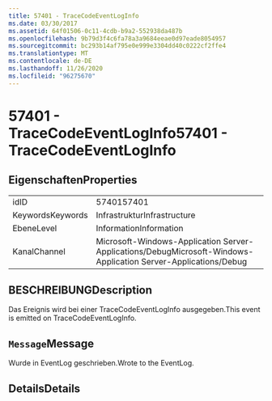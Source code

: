 ```yaml
---
title: 57401 - TraceCodeEventLogInfo
ms.date: 03/30/2017
ms.assetid: 64f01506-0c11-4cdb-b9a2-552938da487b
ms.openlocfilehash: 9b79d3f4c6fa78a3a9684eeae0d97eade8054957
ms.sourcegitcommit: bc293b14af795e0e999e3304dd40c0222cf2ffe4
ms.translationtype: MT
ms.contentlocale: de-DE
ms.lasthandoff: 11/26/2020
ms.locfileid: "96275670"
---
```

# <a name="57401---tracecodeeventloginfo"></a><span data-ttu-id="cd625-102">57401 - TraceCodeEventLogInfo</span><span class="sxs-lookup"><span data-stu-id="cd625-102">57401 - TraceCodeEventLogInfo</span></span>

## <a name="properties"></a><span data-ttu-id="cd625-103">Eigenschaften</span><span class="sxs-lookup"><span data-stu-id="cd625-103">Properties</span></span>  
  
|||  
|-|-|  
|<span data-ttu-id="cd625-104">id</span><span class="sxs-lookup"><span data-stu-id="cd625-104">ID</span></span>|<span data-ttu-id="cd625-105">57401</span><span class="sxs-lookup"><span data-stu-id="cd625-105">57401</span></span>|  
|<span data-ttu-id="cd625-106">Keywords</span><span class="sxs-lookup"><span data-stu-id="cd625-106">Keywords</span></span>|<span data-ttu-id="cd625-107">Infrastruktur</span><span class="sxs-lookup"><span data-stu-id="cd625-107">Infrastructure</span></span>|  
|<span data-ttu-id="cd625-108">Ebene</span><span class="sxs-lookup"><span data-stu-id="cd625-108">Level</span></span>|<span data-ttu-id="cd625-109">Information</span><span class="sxs-lookup"><span data-stu-id="cd625-109">Information</span></span>|  
|<span data-ttu-id="cd625-110">Kanal</span><span class="sxs-lookup"><span data-stu-id="cd625-110">Channel</span></span>|<span data-ttu-id="cd625-111">Microsoft-Windows-Application Server-Applications/Debug</span><span class="sxs-lookup"><span data-stu-id="cd625-111">Microsoft-Windows-Application Server-Applications/Debug</span></span>|  
  
## <a name="description"></a><span data-ttu-id="cd625-112">BESCHREIBUNG</span><span class="sxs-lookup"><span data-stu-id="cd625-112">Description</span></span>  

 <span data-ttu-id="cd625-113">Das Ereignis wird bei einer TraceCodeEventLogInfo ausgegeben.</span><span class="sxs-lookup"><span data-stu-id="cd625-113">This event is emitted on TraceCodeEventLogInfo.</span></span>  
  
## <a name="message"></a><span data-ttu-id="cd625-114">`Message`</span><span class="sxs-lookup"><span data-stu-id="cd625-114">Message</span></span>  

 <span data-ttu-id="cd625-115">Wurde in EventLog geschrieben.</span><span class="sxs-lookup"><span data-stu-id="cd625-115">Wrote to the EventLog.</span></span>  
  
## <a name="details"></a><span data-ttu-id="cd625-116">Details</span><span class="sxs-lookup"><span data-stu-id="cd625-116">Details</span></span>
